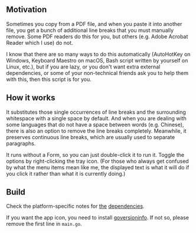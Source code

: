 ## Motivation
Sometimes you copy from a PDF file, and when you paste it into
another file, you get a bunch of additional line breaks that 
you must manually remove. Some PDF readers do this for you, 
but others (e.g. Adobe Acrobat Reader which I use) do not. 

I know that there are so many ways to do this automatically 
(AutoHotKey on Windows, Keyboard Maestro on macOS, Bash script 
written by yourself on Linux, etc.), but if you are lazy, or 
you don't want extra external dependencies, or some of your 
non-technical friends ask you to help them with this, 
then this script is for you. 

## How it works

It substitutes those single occurrences of line breaks and the 
surrounding whitespace with a single space by default. And when 
you are dealing with some languages that do not have a space 
between words (e.g. Chinese), there is also an option to remove 
the line breaks completely. Meanwhile, it preserves continuous 
line breaks, which are usually used to separate paragraphs.

It runs without a Form, so you can just double-click it to run 
it. Toggle the options by right-clicking the tray icon. (For 
those who always get confused by what the menu items mean like 
me, the displayed text is what it will do if you click it 
rather than what it is currently doing.)

## Build
Check the platform-specific notes for [the](https://github.com/golang-design/clipboard)
[dependencies](https://github.com/getlantern/systray). 

If you want the app icon, you need to install [goversioninfo](https://github.com/josephspurrier/goversioninfo). 
If not so, please remove the first line in `main.go`.
